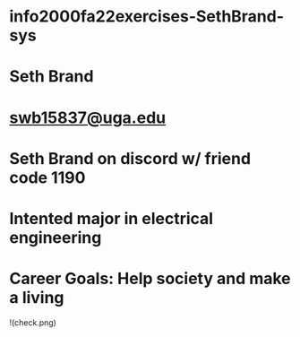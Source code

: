 # info2000fa22exercises-SethBrand-sys
# Seth Brand
# swb15837@uga.edu
# Seth Brand on discord w/ friend code 1190
# Intented major in electrical engineering
# Career Goals: Help society and make a living
!(check.png)
